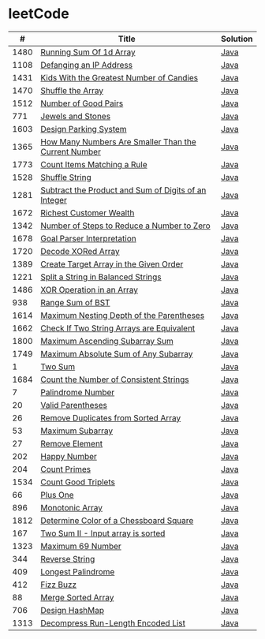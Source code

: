 # leetCode

| #   | Title | Solution |
| --- | ----- | -------- |
|1480|[Running Sum Of 1d Array](https://leetcode.com/problems/running-sum-of-1d-array/) | [Java](./Java/src/1480_RunningSumOf1dArray/RunningSumOf1dArray.java)
|1108|[Defanging an IP Address](https://leetcode.com/problems/defanging-an-ip-address/) | [Java](./Java/src/1108_DefangingAnIPAddress/DefangingAnIPAddress.java)
|1431|[Kids With the Greatest Number of Candies](https://leetcode.com/problems/kids-with-the-greatest-number-of-candies/) | [Java](./Java/src/1431_KidsWiththeGreatestNumberofCandies/KidsWiththeGreatestNumberofCandies.java)
|1470|[Shuffle the Array](https://leetcode.com/problems/shuffle-the-array/) | [Java](./Java/src/1470_ShuffleTheArray/ShuffletheArray.java)
|1512|[Number of Good Pairs](https://leetcode.com/problems/number-of-good-pairs/) | [Java](./Java/src/1512_NumberofGoodPairs/NumberofGoodPairs.java)
|771|[Jewels and Stones](https://leetcode.com/problems/jewels-and-stones/) | [Java](./Java/src/771_JewelsAndStones/JewelsAndStones.java)
|1603|[Design Parking System](https://leetcode.com/problems/design-parking-system/) | [Java](./Java/src/1603_DesignParkingSystem/DesignParkingSystem.java)
|1365|[How Many Numbers Are Smaller Than the Current Number](https://leetcode.com/problems/how-many-numbers-are-smaller-than-the-current-number/) | [Java](./Java/src/1365_HowManyNumbersAreSmallerThantheCurrentNumber/HowManyNumbersAreSmallerThantheCurrentNumber.java)
|1773|[Count Items Matching a Rule](https://leetcode.com/problems/count-items-matching-a-rule/) | [Java](./Java/src/1773_CountItemsMatchingARule/CountItemsMatchingARule.java)
|1528|[Shuffle String](https://leetcode.com/problems/shuffle-string/) | [Java](./Java/src/1528_ShuffleString/ShuffleString.java)
|1281|[Subtract the Product and Sum of Digits of an Integer](https://leetcode.com/problems/subtract-the-product-and-sum-of-digits-of-an-integer/) | [Java](./Java/src/1281_SubtractTheProductAndSumOfDigitsOfAnInteger/SubtractTheProductAndSumOfDigitsOfAnInteger.java)
|1672|[Richest Customer Wealth](https://leetcode.com/problems/richest-customer-wealth/) | [Java](./Java/src/1672_RichestCustomerWealth/RichestCustomerWealth.java)
|1342|[Number of Steps to Reduce a Number to Zero](https://leetcode.com/problems/number-of-steps-to-reduce-a-number-to-zero/) | [Java](./Java/src/1342_NumberOfStepsToReduceANumberToZero/NumberOfStepsToReduceANumberToZero.java)
|1678|[Goal Parser Interpretation](https://leetcode.com/problems/goal-parser-interpretation/) | [Java](./Java/src/1678_GoalParserInterpretation/GoalParserInterpretation.java)
|1720|[Decode XORed Array](https://leetcode.com/problems/decode-xored-array/) | [Java](./Java/src/1720_DecodeXORedArray/DecodeXORedArray.java)
|1389|[Create Target Array in the Given Order](https://leetcode.com/problems/create-target-array-in-the-given-order) | [Java](./Java/src/1389_CreateTargetArrayIntheGivenOrder/CreateTargetArrayIntheGivenOrder.java)
|1221|[Split a String in Balanced Strings](https://leetcode.com/problems/split-a-string-in-balanced-strings/) | [Java](./Java/src/1221_SplitAStringinBalancedStrings/SplitAStringinBalancedStrings.java)
|1486|[XOR Operation in an Array](https://leetcode.com/problems/xor-operation-in-an-array) | [Java](./Java/src/1486_XOROperationInAnArray/XOROperationInAnArray.java)
|938|[Range Sum of BST](https://leetcode.com/problems/range-sum-of-bst/) | [Java](./Java/src/938_RangeSumOfBST/RangeSumOfBST.java)
|1614|[Maximum Nesting Depth of the Parentheses](https://leetcode.com/problems/maximum-nesting-depth-of-the-parentheses/) | [Java](./Java/src/1614_MaximumNestingDepthoftheParentheses/MaximumNestingDepthoftheParentheses.java)
|1662|[Check If Two String Arrays are Equivalent](https://leetcode.com/problems/check-if-two-string-arrays-are-equivalent/) | [Java](./Java/src/1662_CheckIfTwoStringArraysareEquivalent/CheckIfTwoStringArraysareEquivalent.java)
|1800|[Maximum Ascending Subarray Sum](https://leetcode.com/problems/maximum-ascending-subarray-sum) | [Java](./Java/src/1800_MaximumAscendingSubarraySum/MaximumAscendingSubarraySum.java)
|1749|[Maximum Absolute Sum of Any Subarray](https://leetcode.com/problems/maximum-absolute-sum-of-any-subarray) | [Java](./Java/src/1749_MaximumAbsoluteSumofAnySubarray/MaximumAbsoluteSumofAnySubarray.java)
|1|[Two Sum](https://leetcode.com/problems/two-sum/) | [Java](./Java/src/1_TwoSum/TwoSum.java)
|1684|[Count the Number of Consistent Strings](https://leetcode.com/problems/count-the-number-of-consistent-strings/) | [Java](./Java/src/1684_CountTheNumberofConsistentStrings/CountTheNumberofConsistentStrings.java)
|7|[Palindrome Number](https://leetcode.com/problems/palindrome-number/) | [Java](./Java/src/9_PalindromeNumber/PalindromeNumber.java)
|20|[Valid Parentheses](https://leetcode.com/problems/valid-parentheses/) | [Java](./Java/src/20_ValidParentheses/ValidParentheses.java)
|26|[Remove Duplicates from Sorted Array](https://leetcode.com/problems/remove-duplicates-from-sorted-array/) | [Java](./Java/src/26_RemoveDuplicatesfromSortedArray/RemoveDuplicatesfromSortedArray.java)
|53|[Maximum Subarray](https://leetcode.com/problems/maximum-subarray/) | [Java](./Java/src/53_MaximumSubarray/MaximumSubarray.java)
|27|[Remove Element](https://leetcode.com/problems/remove-element/) | [Java](./Java/src/27_RemoveElement/RemoveElement.java)
|202|[Happy Number](https://leetcode.com/problems/happy-number/) | [Java](./Java/src/202_HappyNumber/HappyNumber.java)
|204|[Count Primes](https://leetcode.com/problems/count-primes/) | [Java](./Java/src/204_CountPrimes/CountPrimes.java)
|1534|[Count Good Triplets](https://leetcode.com/problems/count-good-triplets/) | [Java](./Java/src/1534_CountGoodTriplets/CountGoodTriplets.java)
|66|[Plus One](https://leetcode.com/problems/plus-one) | [Java](./Java/src/66_PlusOne/PlusOne.java)
|896|[Monotonic Array](https://leetcode.com/problems/monotonic-array/) | [Java](./Java/src/896_MonotonicArray/MonotonicArray.java)
|1812|[Determine Color of a Chessboard Square](https://leetcode.com/problems/determine-color-of-a-chessboard-square/) | [Java](./Java/src/1812_DetermineColorofaChessboardSquare/DetermineColorofaChessboardSquare.java)
|167|[Two Sum II - Input array is sorted](https://leetcode.com/problems/two-sum-ii-input-array-is-sorted/) | [Java](./Java/src/167_TwoSumII/TwoSumII.java)
|1323|[Maximum 69 Number](https://leetcode.com/problems/maximum-69-number/) | [Java](./Java/src/1323_Maximum69Number/Maximum69Number.java)
|344|[Reverse String](https://leetcode.com/problems/reverse-string/) | [Java](./Java/src/344_ReverseString/ReverseString.java)
|409|[Longest Palindrome](https://leetcode.com/problems/longest-palindrome/) | [Java](./Java/src/409_LongestPalindrome/LongestPalindrome.java)
|412|[Fizz Buzz](https://leetcode.com/problems/fizz-buzz/) | [Java](./Java/src/412_FizzBuzz/FizzBuzz.java)
|88|[Merge Sorted Array](https://leetcode.com/problems/merge-sorted-array/) | [Java](./Java/src/88_MergeSortedArray/MergeSortedArray.java)
|706|[Design HashMap](https://leetcode.com/problems/design-hashmap/) | [Java](./Java/src/706_DesignHashMap/DesignHashMap.java)
|1313|[Decompress Run-Length Encoded List](https://leetcode.com/problems/decompress-run-length-encoded-list/) | [Java](./Java/src/1313_DecompressRunLengthEncodedList/DecompressRunLengthEncodedList.java)